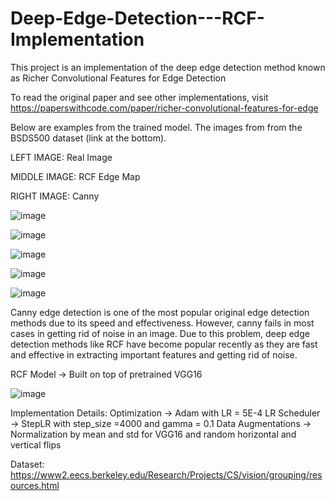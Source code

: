 # Deep-Edge-Detection---RCF-Implementation

This project is an implementation of the deep edge detection method known as Richer Convolutional Features for Edge Detection

To read the original paper and see other implementations, visit https://paperswithcode.com/paper/richer-convolutional-features-for-edge

Below are examples from the trained model. The images from from the BSDS500 dataset (link at the bottom). 

LEFT IMAGE: Real Image

MIDDLE IMAGE: RCF Edge Map

RIGHT IMAGE: Canny


![image](https://github.com/nickd16/Deep-Edge-Detection---RCF-Implementation/assets/108239710/72d2a0ef-73f3-4df8-9f08-440ea7012b4d)


![image](https://github.com/nickd16/Deep-Edge-Detection---RCF-Implementation/assets/108239710/45bd96e0-1aa9-409b-92de-c055847105c5)


![image](https://github.com/nickd16/Deep-Edge-Detection---RCF-Implementation/assets/108239710/6241d1ff-49b1-4546-8411-b12d73b5c565)


![image](https://github.com/nickd16/Deep-Edge-Detection---RCF-Implementation/assets/108239710/0a7c6810-c0c5-4460-af31-84b1515bad09)


![image](https://github.com/nickd16/Deep-Edge-Detection---RCF-Implementation/assets/108239710/3f2a1dfd-8750-4cbc-bcd8-acce3a083bd7)


Canny edge detection is one of the most popular original edge detection methods due to its speed and effectiveness. However, canny fails in most cases in getting rid of noise in an image. Due to this problem, deep edge detection methods like RCF have become popular recently as they are fast and effective in extracting important features and getting rid of noise. 


RCF Model -> Built on top of pretrained VGG16 

![image](https://github.com/nickd16/Deep-Edge-Detection---RCF-Implementation/assets/108239710/c933d490-b650-45d4-8ffa-5d4c089e642e)


Implementation Details:
Optimization -> Adam with LR = 5E-4
LR Scheduler -> StepLR with step_size =4000 and gamma = 0.1
Data Augmentations -> Normalization by mean and std for VGG16 and random horizontal and vertical flips

Dataset: https://www2.eecs.berkeley.edu/Research/Projects/CS/vision/grouping/resources.html
